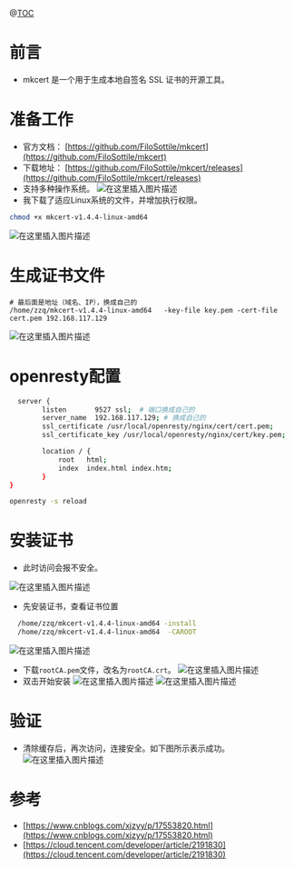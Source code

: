 @[TOC](目录)
# 前言
- mkcert 是一个用于生成本地自签名 SSL 证书的开源工具。

# 准备工作
- 官方文档： [https://github.com/FiloSottile/mkcert](https://github.com/FiloSottile/mkcert)
- 下载地址： [https://github.com/FiloSottile/mkcert/releases](https://github.com/FiloSottile/mkcert/releases)
- 支持多种操作系统。
![在这里插入图片描述](https://i-blog.csdnimg.cn/direct/27813c997f274910abcc26c82046f78e.png)
- 我下载了适应Linux系统的文件，并增加执行权限。
```bash
chmod +x mkcert-v1.4.4-linux-amd64
```

![在这里插入图片描述](https://i-blog.csdnimg.cn/direct/1cd7a40a4fe44e94a0c60f5beffeacb6.png)


# 生成证书文件

```shell
# 最后面是地址（域名、IP），换成自己的
/home/zzq/mkcert-v1.4.4-linux-amd64   -key-file key.pem -cert-file cert.pem 192.168.117.129
```
![在这里插入图片描述](https://i-blog.csdnimg.cn/direct/1b38158671ab48e7b4a85b4ab661700e.png)

# openresty配置
```bash
  server {
        listen       9527 ssl;  # 端口换成自己的
        server_name  192.168.117.129; # 换成自己的
        ssl_certificate /usr/local/openresty/nginx/cert/cert.pem;
        ssl_certificate_key /usr/local/openresty/nginx/cert/key.pem;

        location / {
            root   html;
            index  index.html index.htm;
        }
}
```

```bash
openresty -s reload
```
# 安装证书
- 此时访问会报不安全。

![在这里插入图片描述](https://i-blog.csdnimg.cn/direct/249bc3f8235d44248c9fc503a7a598d5.png)
- 先安装证书，查看证书位置

```bash
  /home/zzq/mkcert-v1.4.4-linux-amd64 -install
  /home/zzq/mkcert-v1.4.4-linux-amd64  -CAROOT
```

![在这里插入图片描述](https://i-blog.csdnimg.cn/direct/3c2a32ffa6274c35b30d80004d45831c.png)
- 下载`rootCA.pem`文件，改名为`rootCA.crt`。
![在这里插入图片描述](https://i-blog.csdnimg.cn/direct/9adb59597d0f4573b1d126c046294dc0.png)
- 双击开始安装
![在这里插入图片描述](https://i-blog.csdnimg.cn/direct/40d311ce03a349b180fb168cead443ef.png)
![在这里插入图片描述](https://i-blog.csdnimg.cn/direct/03c9b4c5754c4ca9926baa100b09fba2.png)

# 验证
- 清除缓存后，再次访问，连接安全。如下图所示表示成功。
![在这里插入图片描述](https://i-blog.csdnimg.cn/direct/e9631c7de2664f0e9cde662e57b2c6b5.png)

# 参考

- [https://www.cnblogs.com/xjzyy/p/17553820.html](https://www.cnblogs.com/xjzyy/p/17553820.html)
- [https://cloud.tencent.com/developer/article/2191830](https://cloud.tencent.com/developer/article/2191830)